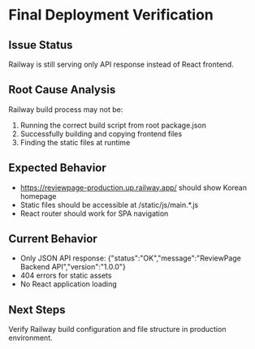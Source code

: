 # Final Deployment Verification

## Issue Status
Railway is still serving only API response instead of React frontend.

## Root Cause Analysis
Railway build process may not be:
1. Running the correct build script from root package.json
2. Successfully building and copying frontend files
3. Finding the static files at runtime

## Expected Behavior
- https://reviewpage-production.up.railway.app/ should show Korean homepage
- Static files should be accessible at /static/js/main.*.js
- React router should work for SPA navigation

## Current Behavior  
- Only JSON API response: {"status":"OK","message":"ReviewPage Backend API","version":"1.0.0"}
- 404 errors for static assets
- No React application loading

## Next Steps
Verify Railway build configuration and file structure in production environment.